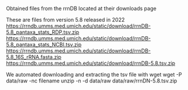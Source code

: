 Obtained files from the rrnDB located at their downloads page 

These are files from version 5.8 released in 2022
https://rrndb.umms.med.umich.edu/static/download/rrnDB-5.8_pantaxa_stats_RDP.tsv.zip
https://rrndb.umms.med.umich.edu/static/download/rrnDB-5.8_pantaxa_stats_NCBI.tsv.zip
https://rrndb.umms.med.umich.edu/static/download/rrnDB-5.8_16S_rRNA.fasta.zip
https://rrndb.umms.med.umich.edu/static/download/rrnDB-5.8.tsv.zip

We automated downloading and extracting the tsv file with wget wget -P data/raw -nc filename
unzip -n -d data/raw data/raw/rrnDN-5.8.tsv.zip
